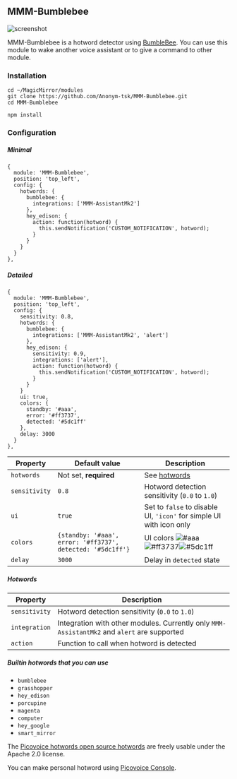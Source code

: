 ## MMM-Bumblebee

![screenshot](https://raw.githubusercontent.com/jaxcore/bumblebee-hotword/master/logo.png)

MMM-Bumblebee is a hotword detector using [BumbleBee](https://github.com/jaxcore/bumblebee-hotword-node). You can use this module to wake another voice assistant or to give a command to other module.

### Installation

```
cd ~/MagicMirror/modules
git clone https://github.com/Anonym-tsk/MMM-Bumblebee.git
cd MMM-Bumblebee

npm install
```

### Configuration

##### Minimal
```
{
  module: 'MMM-Bumblebee',
  position: 'top_left',
  config: {
    hotwords: {
      bumblebee: {
        integrations: ['MMM-AssistantMk2']
      },
      hey_edison: {
        action: function(hotword) {
          this.sendNotification('CUSTOM_NOTIFICATION', hotword);
        }
      }
    }
  }
},
```

##### Detailed
```
{
  module: 'MMM-Bumblebee',
  position: 'top_left',
  config: {
    sensitivity: 0.8,
    hotwords: {
      bumblebee: {
        integrations: ['MMM-AssistantMk2', 'alert']
      },
      hey_edison: {
        sensitivity: 0.9,
        integrations: ['alert'],
        action: function(hotword) {
          this.sendNotification('CUSTOM_NOTIFICATION', hotword);
        }
      }
    }
    ui: true,
    colors: {
      standby: '#aaa',
      error: '#ff3737',
      detected: '#5dc1ff'
    },
    delay: 3000
  }
},
```

Property | Default value | Description
--- | --- | ---
`hotwords` | Not set, **required** | See [hotwords](#hotwords)
`sensitivity` | `0.8` | Hotword detection sensitivity (`0.0` to `1.0`)
`ui` | `true` | Set to `false` to disable UI, `'icon'` for simple UI with icon only
`colors` | `{standby: '#aaa', error: '#ff3737', detected: '#5dc1ff'}` | UI colors ![#aaa](https://placehold.it/15/aaa/000000?text=+)![#ff3737](https://placehold.it/15/ff3737/000000?text=+)![#5dc1ff](https://placehold.it/15/5dc1ff/000000?text=+)
`delay` | `3000` | Delay in `detected` state

##### Hotwords
Property | Description
--- | ---
`sensitivity` | Hotword detection sensitivity (`0.0` to `1.0`)
`integration` | Integration with other modules. Currently only `MMM-AssistantMk2` and `alert` are supported
`action` | Function to call when hotword is detected

##### Builtin hotwords that you can use
* `bumblebee`
* `grasshopper`
* `hey_edison`
* `porcupine`
* `magenta`
* `computer`
* `hey_google`
* `smart_mirror`

The [Picovoice hotwords open source hotwords](https://github.com/Picovoice/Porcupine/tree/master/resources/keyword_files) are freely usable under the Apache 2.0 license.

You can make personal hotword using [Picovoice Console](https://console.picovoice.ai/).